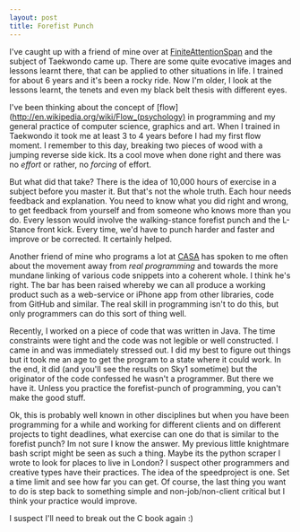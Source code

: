 ```yaml
---
layout: post
title: Forefist Punch
---
```


I've caught up with a friend of mine over at [FiniteAttentionSpan](http://finiteattentionspan.wordpress.com/) and the subject of Taekwondo came up. There are some quite evocative images and lessons learnt there, that can be applied to other situations in life. I trained for about 6 years and it's been a rocky ride. Now I'm older, I look at the lessons learnt, the tenets and even my black belt thesis with different eyes. 

I've been thinking about the concept of [flow](http://en.wikipedia.org/wiki/Flow_(psychology) in programming and my general practice of computer science, graphics and art. When I trained in Taekwondo it took me at least 3 to 4 years before I had my first flow moment. I remember to this day, breaking two pieces of wood with a jumping reverse side kick. Its a cool move when done right and there was no *effort* or rather, no *forcing* of effort. 

But what did that take? There is the idea of 10,000 hours of exercise in a subject before you master it. But that's not the whole truth. Each hour needs feedback and explanation. You need to know what you did right and wrong, to get feedback from yourself and from someone who knows more than you do. Every lesson would involve the walking-stance forefist punch and the L-Stance front kick. Every time, we'd have to punch harder and faster and improve or be corrected. It certainly helped.

Another friend of mine who programs a lot at [CASA](http://www.casa.ucl.ac.uk) has spoken to me often about the movement away from *real programming* and towards the more mundane linking of various code snippets into a coherent whole. I think he's right. The bar has been raised whereby we can all produce a working product such as a web-service or iPhone app from other libraries, code from GitHub and similar. The real skill in programming isn't to do this, but only programmers can do this sort of thing well.

Recently, I worked on a piece of code that was written in Java. The time constraints were tight and the code was not legible or well constructed. I came in and was immediately stressed out. I did my best to figure out things but it took me an age to get the program to a state where it could work. In the end, it did (and you'll see the results on Sky1 sometime) but the originator of the code confessed he wasn't a programmer. But there we have it. Unless you practice the forefist-punch of programming, you can't make the good stuff.

Ok, this is probably well known in other disciplines but when you have been programming for a while and working for different clients and on different projects to tight deadlines, what exercise can one do that is similar to the forefist punch? Im not sure I know the answer. My previous little knightmare bash script might be seen as such a thing. Maybe its the python scraper I wrote to look for places to live in London? I suspect other programmers and creative types have their practices. The idea of the speedproject is one. Set a time limit and see how far you can get. Of course, the last thing you want to do is step back to something simple and non-job/non-client critical but I think your practice would improve. 

I suspect I'll need to break out the C book again :)
